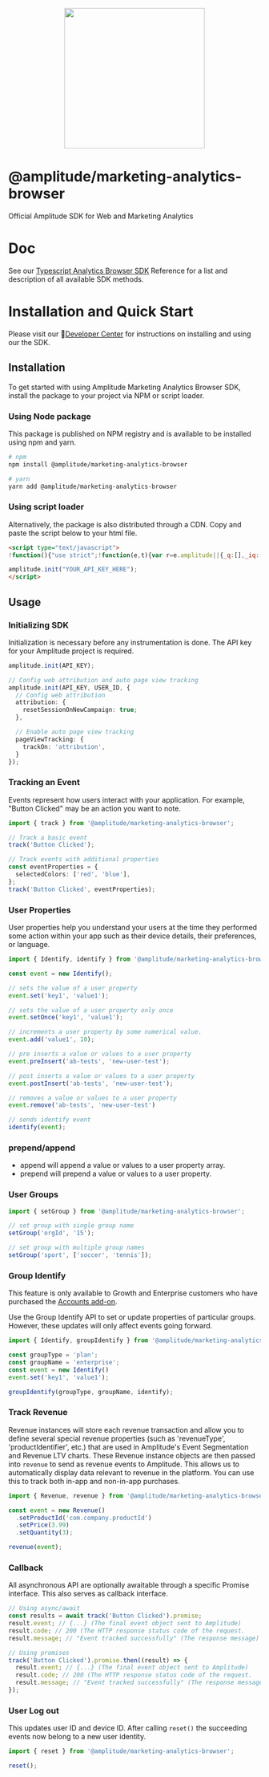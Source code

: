 <p align="center">
  <a href="https://amplitude.com" target="_blank" align="center">
    <img src="https://static.amplitude.com/lightning/46c85bfd91905de8047f1ee65c7c93d6fa9ee6ea/static/media/amplitude-logo-with-text.4fb9e463.svg" width="280">
  </a>
  <br />
</p>

# @amplitude/marketing-analytics-browser

Official Amplitude SDK for Web and Marketing Analytics

# Doc

See our [Typescript Analytics Browser SDK](https://amplitude.github.io/Amplitude-TypeScript/modules/_amplitude_marketing_analytics_browser.html) Reference for a list and description of all available SDK methods.

# Installation and Quick Start

Please visit our :100:[Developer Center](https://www.docs.developers.amplitude.com/data/sdks/marketing-analytics-browser/) for instructions on installing and using our the SDK.

## Installation

To get started with using Amplitude Marketing Analytics Browser SDK, install the package to your project via NPM or script loader.

### Using Node package

This package is published on NPM registry and is available to be installed using npm and yarn.

```sh
# npm
npm install @amplitude/marketing-analytics-browser

# yarn
yarn add @amplitude/marketing-analytics-browser
```

### Using script loader

Alternatively, the package is also distributed through a CDN. Copy and paste the script below to your html file.

<!-- README_SNIPPET_BLOCK -->
```html
<script type="text/javascript">
!function(){"use strict";!function(e,t){var r=e.amplitude||{_q:[],_iq:[]};if(r.invoked)e.console&&console.error&&console.error("Amplitude snippet has been loaded.");else{var n=function(e,t){e.prototype[t]=function(){return this._q.push({name:t,args:Array.prototype.slice.call(arguments,0)}),this}},s=function(e,t,r){return function(n){e._q.push({name:t,args:Array.prototype.slice.call(r,0),resolve:n})}},o=function(e,t,r){e[t]=function(){if(r)return{promise:new Promise(s(e,t,Array.prototype.slice.call(arguments)))}}},i=function(e){for(var t=0;t<g.length;t++)o(e,g[t],!1);for(var r=0;r<m.length;r++)o(e,m[r],!0)};r.invoked=!0;var a=t.createElement("script");a.type="text/javascript",a.integrity="sha384-xjHPgoBodsW8zPC5eZKdXprIrYoq/m4VEiyJ4TOQYoeyTYS/rV/IybB94xzixKur",a.crossOrigin="anonymous",a.async=!0,a.src="https://cdn.amplitude.com/libs/marketing-analytics-browser-0.3.5-min.js.gz",a.onload=function(){e.amplitude.runQueuedFunctions||console.log("[Amplitude] Error: could not load SDK")};var u=t.getElementsByTagName("script")[0];u.parentNode.insertBefore(a,u);for(var c=function(){return this._q=[],this},p=["add","append","clearAll","prepend","set","setOnce","unset","preInsert","postInsert","remove","getUserProperties"],l=0;l<p.length;l++)n(c,p[l]);r.Identify=c;for(var d=function(){return this._q=[],this},v=["getEventProperties","setProductId","setQuantity","setPrice","setRevenue","setRevenueType","setEventProperties"],f=0;f<v.length;f++)n(d,v[f]);r.Revenue=d;var g=["getDeviceId","setDeviceId","getSessionId","setSessionId","getUserId","setUserId","setOptOut","setTransport","reset"],m=["init","add","remove","track","logEvent","identify","groupIdentify","setGroup","revenue","flush"];i(r),r.createInstance=function(){var e=r._iq.push({_q:[]})-1;return i(r._iq[e]),r._iq[e]},e.amplitude=r}}(window,document)}();

amplitude.init("YOUR_API_KEY_HERE");
</script>
```
<!-- / OF README_SNIPPET_BLOCK -->

## Usage

### Initializing SDK

Initialization is necessary before any instrumentation is done. The API key for your Amplitude project is required.

```typescript
amplitude.init(API_KEY);

// Config web attribution and auto page view tracking
amplitude.init(API_KEY, USER_ID, {
  // Config web attribution
  attribution: {
    resetSessionOnNewCampaign: true;
  },

  // Enable auto page view tracking
  pageViewTracking: {
    trackOn: 'attribution',
  }
});
```

### Tracking an Event

Events represent how users interact with your application. For example, "Button Clicked" may be an action you want to note.

```typescript
import { track } from '@amplitude/marketing-analytics-browser';

// Track a basic event
track('Button Clicked');

// Track events with additional properties
const eventProperties = {
  selectedColors: ['red', 'blue'],
};
track('Button Clicked', eventProperties);
```

### User Properties

User properties help you understand your users at the time they performed some action within your app such as their device details, their preferences, or language.

```typescript
import { Identify, identify } from '@amplitude/marketing-analytics-browser';

const event = new Identify();

// sets the value of a user property
event.set('key1', 'value1');

// sets the value of a user property only once
event.setOnce('key1', 'value1');

// increments a user property by some numerical value.
event.add('value1', 10);

// pre inserts a value or values to a user property
event.preInsert('ab-tests', 'new-user-test');

// post inserts a value or values to a user property
event.postInsert('ab-tests', 'new-user-test');

// removes a value or values to a user property
event.remove('ab-tests', 'new-user-test')

// sends identify event
identify(event);
```

### prepend/append

* append will append a value or values to a user property array.
* prepend will prepend a value or values to a user property.

### User Groups

```typescript
import { setGroup } from '@amplitude/marketing-analytics-browser';

// set group with single group name
setGroup('orgId', '15');

// set group with multiple group names
setGroup('sport', ['soccer', 'tennis']);
```

### Group Identify

This feature is only available to Growth and Enterprise customers who have purchased the [Accounts add-on](https://amplitude.zendesk.com/hc/en-us/articles/115001765532).

Use the Group Identify API to set or update properties of particular groups. However, these updates will only affect events going forward.

```typescript
import { Identify, groupIdentify } from '@amplitude/marketing-analytics-browser';

const groupType = 'plan';
const groupName = 'enterprise';
const event = new Identify()
event.set('key1', 'value1');

groupIdentify(groupType, groupName, identify);
```

### Track Revenue

Revenue instances will store each revenue transaction and allow you to define several special revenue properties (such as 'revenueType', 'productIdentifier', etc.) that are used in Amplitude's Event Segmentation and Revenue LTV charts. These Revenue instance objects are then passed into `revenue` to send as revenue events to Amplitude. This allows us to automatically display data relevant to revenue in the platform. You can use this to track both in-app and non-in-app purchases.

```typescript
import { Revenue, revenue } from '@amplitude/marketing-analytics-browser';

const event = new Revenue()
  .setProductId('com.company.productId')
  .setPrice(3.99)
  .setQuantity(3);

revenue(event);
```

### Callback

All asynchronous API are optionally awaitable through a specific Promise interface. This also serves as callback interface.

```typescript
// Using async/await
const results = await track('Button Clicked').promise;
result.event; // {...} (The final event object sent to Amplitude)
result.code; // 200 (The HTTP response status code of the request.
result.message; // "Event tracked successfully" (The response message)

// Using promises
track('Button Clicked').promise.then((result) => {
  result.event; // {...} (The final event object sent to Amplitude)
  result.code; // 200 (The HTTP response status code of the request.
  result.message; // "Event tracked successfully" (The response message)
});
```

### User Log out

This updates user ID and device ID. After calling `reset()` the succeeding events now belong to a new user identity.

```typescript
import { reset } from '@amplitude/marketing-analytics-browser';

reset();
```
